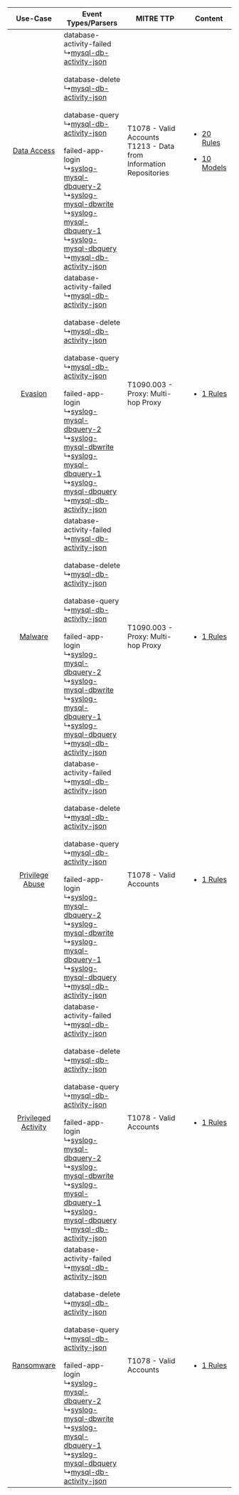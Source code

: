 |    Use-Case    | Event Types/Parsers    | MITRE TTP    | Content    |
|:----:| ---- | ---- | ---- |
|         [Data Access](../../../UseCases/uc_data_access.md)         |  database-activity-failed<br> ↳[mysql-db-activity-json](Ps/pC_mysqldbactivityjson.md)<br><br> database-delete<br> ↳[mysql-db-activity-json](Ps/pC_mysqldbactivityjson.md)<br><br> database-query<br> ↳[mysql-db-activity-json](Ps/pC_mysqldbactivityjson.md)<br><br> failed-app-login<br> ↳[syslog-mysql-dbquery-2](Ps/pC_syslogmysqldbquery2.md)<br> ↳[syslog-mysql-dbwrite](Ps/pC_syslogmysqldbwrite.md)<br> ↳[syslog-mysql-dbquery-1](Ps/pC_syslogmysqldbquery1.md)<br> ↳[syslog-mysql-dbquery](Ps/pC_syslogmysqldbquery.md)<br> ↳[mysql-db-activity-json](Ps/pC_mysqldbactivityjson.md)<br> | T1078 - Valid Accounts<br>T1213 - Data from Information Repositories<br> | [<ul><li>20 Rules</li></ul><ul><li>10 Models</li></ul>](RM/r_m_mysql_mysql_Data_Access.md) |
|    [Evasion](../../../UseCases/uc_evasion.md)    |  database-activity-failed<br> ↳[mysql-db-activity-json](Ps/pC_mysqldbactivityjson.md)<br><br> database-delete<br> ↳[mysql-db-activity-json](Ps/pC_mysqldbactivityjson.md)<br><br> database-query<br> ↳[mysql-db-activity-json](Ps/pC_mysqldbactivityjson.md)<br><br> failed-app-login<br> ↳[syslog-mysql-dbquery-2](Ps/pC_syslogmysqldbquery2.md)<br> ↳[syslog-mysql-dbwrite](Ps/pC_syslogmysqldbwrite.md)<br> ↳[syslog-mysql-dbquery-1](Ps/pC_syslogmysqldbquery1.md)<br> ↳[syslog-mysql-dbquery](Ps/pC_syslogmysqldbquery.md)<br> ↳[mysql-db-activity-json](Ps/pC_mysqldbactivityjson.md)<br> | T1090.003 - Proxy: Multi-hop Proxy<br>    | [<ul><li>1 Rules</li></ul>](RM/r_m_mysql_mysql_Evasion.md)    |
|    [Malware](../../../UseCases/uc_malware.md)    |  database-activity-failed<br> ↳[mysql-db-activity-json](Ps/pC_mysqldbactivityjson.md)<br><br> database-delete<br> ↳[mysql-db-activity-json](Ps/pC_mysqldbactivityjson.md)<br><br> database-query<br> ↳[mysql-db-activity-json](Ps/pC_mysqldbactivityjson.md)<br><br> failed-app-login<br> ↳[syslog-mysql-dbquery-2](Ps/pC_syslogmysqldbquery2.md)<br> ↳[syslog-mysql-dbwrite](Ps/pC_syslogmysqldbwrite.md)<br> ↳[syslog-mysql-dbquery-1](Ps/pC_syslogmysqldbquery1.md)<br> ↳[syslog-mysql-dbquery](Ps/pC_syslogmysqldbquery.md)<br> ↳[mysql-db-activity-json](Ps/pC_mysqldbactivityjson.md)<br> | T1090.003 - Proxy: Multi-hop Proxy<br>    | [<ul><li>1 Rules</li></ul>](RM/r_m_mysql_mysql_Malware.md)    |
|     [Privilege Abuse](../../../UseCases/uc_privilege_abuse.md)     |  database-activity-failed<br> ↳[mysql-db-activity-json](Ps/pC_mysqldbactivityjson.md)<br><br> database-delete<br> ↳[mysql-db-activity-json](Ps/pC_mysqldbactivityjson.md)<br><br> database-query<br> ↳[mysql-db-activity-json](Ps/pC_mysqldbactivityjson.md)<br><br> failed-app-login<br> ↳[syslog-mysql-dbquery-2](Ps/pC_syslogmysqldbquery2.md)<br> ↳[syslog-mysql-dbwrite](Ps/pC_syslogmysqldbwrite.md)<br> ↳[syslog-mysql-dbquery-1](Ps/pC_syslogmysqldbquery1.md)<br> ↳[syslog-mysql-dbquery](Ps/pC_syslogmysqldbquery.md)<br> ↳[mysql-db-activity-json](Ps/pC_mysqldbactivityjson.md)<br> | T1078 - Valid Accounts<br>    | [<ul><li>1 Rules</li></ul>](RM/r_m_mysql_mysql_Privilege_Abuse.md)    |
| [Privileged Activity](../../../UseCases/uc_privileged_activity.md) |  database-activity-failed<br> ↳[mysql-db-activity-json](Ps/pC_mysqldbactivityjson.md)<br><br> database-delete<br> ↳[mysql-db-activity-json](Ps/pC_mysqldbactivityjson.md)<br><br> database-query<br> ↳[mysql-db-activity-json](Ps/pC_mysqldbactivityjson.md)<br><br> failed-app-login<br> ↳[syslog-mysql-dbquery-2](Ps/pC_syslogmysqldbquery2.md)<br> ↳[syslog-mysql-dbwrite](Ps/pC_syslogmysqldbwrite.md)<br> ↳[syslog-mysql-dbquery-1](Ps/pC_syslogmysqldbquery1.md)<br> ↳[syslog-mysql-dbquery](Ps/pC_syslogmysqldbquery.md)<br> ↳[mysql-db-activity-json](Ps/pC_mysqldbactivityjson.md)<br> | T1078 - Valid Accounts<br>    | [<ul><li>1 Rules</li></ul>](RM/r_m_mysql_mysql_Privileged_Activity.md)    |
|          [Ransomware](../../../UseCases/uc_ransomware.md)          |  database-activity-failed<br> ↳[mysql-db-activity-json](Ps/pC_mysqldbactivityjson.md)<br><br> database-delete<br> ↳[mysql-db-activity-json](Ps/pC_mysqldbactivityjson.md)<br><br> database-query<br> ↳[mysql-db-activity-json](Ps/pC_mysqldbactivityjson.md)<br><br> failed-app-login<br> ↳[syslog-mysql-dbquery-2](Ps/pC_syslogmysqldbquery2.md)<br> ↳[syslog-mysql-dbwrite](Ps/pC_syslogmysqldbwrite.md)<br> ↳[syslog-mysql-dbquery-1](Ps/pC_syslogmysqldbquery1.md)<br> ↳[syslog-mysql-dbquery](Ps/pC_syslogmysqldbquery.md)<br> ↳[mysql-db-activity-json](Ps/pC_mysqldbactivityjson.md)<br> | T1078 - Valid Accounts<br>    | [<ul><li>1 Rules</li></ul>](RM/r_m_mysql_mysql_Ransomware.md)    |